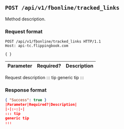 ## `POST /api/v1/fbonline/tracked_links`
Method description.
### Request format
```http request
POST /api/v1/fbonline/tracked_links HTTP/1.1
Host: api-tc.flippingbook.com

{ }
```
|Parameter|Required?|Description|
|-|:-:|-|
Request description
::: tip
generic tip
:::
### Response format
```json
{ "Success": true }
|Parameter|Required?|Description|
|-|:-:|-|
::: tip
generic tip
:::
